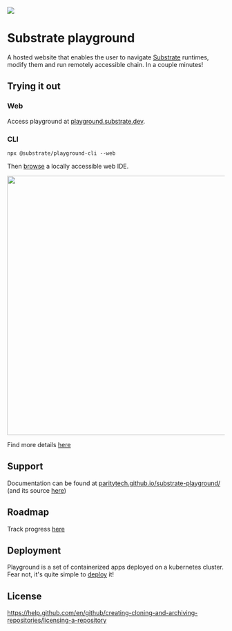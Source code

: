 ![](https://github.com/paritytech/substrate-playground/workflows/Continuous%20Testing%20Playground/badge.svg) 

# Substrate playground

A hosted website that enables the user to navigate [Substrate](https://github.com/paritytech/substrate) runtimes, modify them and run remotely accessible chain. In a couple minutes!

## Trying it out

### Web

Access playground at [playground.substrate.dev](https://playground.substrate.dev).

### CLI

```
npx @substrate/playground-cli --web
```

Then [browse](http://localhost) a locally accessible web IDE.

<p align="center">
  <img width="600" src="https://cdn.rawgit.com/paritytech/substrate-playground/develop/cli/assets/web.svg">
</p>

Find more details [here](cli/README.md)

## Support

Documentation can be found at [paritytech.github.io/substrate-playground/](https://paritytech.github.io/substrate-playground/) (and its source [here](./docs/))

## Roadmap

Track progress [here](https://github.com/paritytech/substrate-playground/projects/1)

## Deployment

Playground is a set of containerized apps deployed on a kubernetes cluster. Fear not, it's quite simple to [deploy](docs/DEPLOYMENT.md) it!

## License

https://help.github.com/en/github/creating-cloning-and-archiving-repositories/licensing-a-repository
